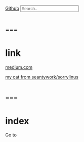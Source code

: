 <script src="https://ajax.googleapis.com/ajax/libs/jquery/3.7.1/jquery.min.js"></script>
<script src="https://unpkg.com/axios/dist/axios.min.js"></script>
<link rel="stylesheet" href="index.css">
<div class="topnav">
    <a class="active" href="https://github.com/seantywork/">Github</a>
    <input id="seantywork-index-query" type="text" placeholder="Search..">
</div>

<ul id="seantywork-search-result">

</ul>


# ---

# link


[medium.com](https://medium.com/@seantywork)

[my cat from seantywork/sorrylinus](https://feebdaed.xyz/)

# ---

# index


<div id="seantywork-index"> 
    <p>Go to <a href="https://github.com/seantywork/seantywork"></a></p>
</div>

<script src="index.js"></script>